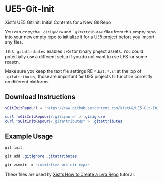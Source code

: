 # UE5-Git-Init

Xist's UE5 Git Init: Initial Contents for a New Git Repo

You can copy the `.gitignore` and `.gitattributes` files from this empty repo
into your new empty repo to initialize it for a UE5 project before you import
any files.

This `.gitattributes` enables LFS for binary project assets.
You could potentially use a different setup if you do not want
to use LFS for some reason.

Make sure you keep the text file settings RE `*.bat`, `*.sh` at the top of `.gitattributes`,
those are important for UE5 projects to function correctly on different platforms.


## Download Instructions

```powershell
$GitInitRepoUrl = "https://raw.githubusercontent.com/XistGG/UE5-Git-Init/main"

curl "$GitInitRepoUrl/.gitignore" > .gitignore
curl "$GitInitRepoUrl/.gitattributes" > .gitattributes
```


## Example Usage

```powershell
git init

git add .gitignore .gitattributes

git commit -m "Initialize UE5 Git Repo"
```


These files are used by
[Xist's How to Create a Lyra Repo](https://x157.github.io/UE5/LyraStarterGame/Tutorials/How-to-Create-a-Lyra-Repo)
tutorial.
